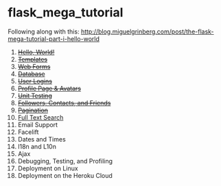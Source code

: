 # flask_mega_tutorial
Following along with this: http://blog.miguelgrinberg.com/post/the-flask-mega-tutorial-part-i-hello-world

1. ~~[Hello, World!](http://blog.miguelgrinberg.com/post/the-flask-mega-tutorial-part-i-hello-world)~~ 
2. ~~[Templates](http://blog.miguelgrinberg.com/post/the-flask-mega-tutorial-part-ii-templates)~~
3. ~~[Web Forms](http://blog.miguelgrinberg.com/post/the-flask-mega-tutorial-part-iii-web-forms)~~
4. ~~[Database](http://blog.miguelgrinberg.com/post/the-flask-mega-tutorial-part-iv-database)~~
5. ~~[User Logins](http://blog.miguelgrinberg.com/post/the-flask-mega-tutorial-part-v-user-logins)~~
6. ~~[Profile Page & Avatars](http://blog.miguelgrinberg.com/post/the-flask-mega-tutorial-part-vi-profile-page-and-avatars)~~
7. ~~[Unit Testing](http://blog.miguelgrinberg.com/post/the-flask-mega-tutorial-part-vii-unit-testing)~~
8. ~~[Followers, Contacts, and Friends](http://blog.miguelgrinberg.com/post/the-flask-mega-tutorial-part-viii-followers-contacts-and-friends)~~
9. ~~[Pagination](http://blog.miguelgrinberg.com/post/the-flask-mega-tutorial-part-ix-pagination)~~
10. [Full Text Search](http://blog.miguelgrinberg.com/post/the-flask-mega-tutorial-part-x-full-text-search)
11. Email Support
12. Facelift
13. Dates and Times
14. l18n and L10n
15. Ajax
16. Debugging, Testing, and Profiling
17. Deployment on Linux
18. Deployment on the Heroku Cloud
